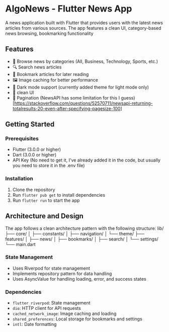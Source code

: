 # AlgoNews - Flutter News App

A news application built with Flutter that provides users with the latest news articles from various sources. The app features a clean UI, category-based news browsing, bookmarking functionality

## Features

- 📰 Browse news by categories (All, Business, Technology, Sports, etc.)
- 🔍 Search news articles
- 📑 Bookmark articles for later reading
- 🖼️ Image caching for better performance
- 🌙 Dark mode support (currently added theme for light mode only)
- 📱 clean UI
- 📄 Pagination (NewsAPI has some limitation for this I guess)[https://stackoverflow.com/questions/52570711/newsapi-returning-totalresults-20-even-after-specifying-pagesize-100]

## Getting Started

### Prerequisites

- Flutter (3.0.0 or higher)
- Dart (3.0.0 or higher)
- API Key (No need to get it, I've already added it in the code, but usually you need to store it in the .env file)

### Installation
1. Clone the repository
2. Run `flutter pub get` to install dependencies
3. Run `flutter run` to start the app


## Architecture and Design
The app follows a clean architecture pattern with the following structure:
lib/
├── core/
│ ├── constants/
│ ├── navigation/
│ └── theme/
├── features/
│ ├── news/
│ ├── bookmarks/
│ ├── search/
│ └── settings/
└── main.dart

### State Management
- Uses Riverpod for state management
- Implements repository pattern for data handling
- Uses AsyncValue for handling loading, error, and success states

### Dependencies
- `flutter_riverpod`: State management
- `dio`: HTTP client for API requests
- `cached_network_image`: Image caching and loading
- `shared_preferences`: Local storage for bookmarks and settings
- `intl`: Date formatting
